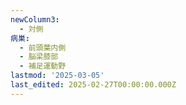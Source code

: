 ```yaml
---
newColumn3:
  - 対側
病巣:
  - 前頭葉内側
  - 脳梁膝部
  - 補足運動野
lastmod: '2025-03-05'
last_edited: 2025-02-27T00:00:00.000Z
---
```




